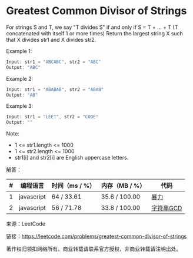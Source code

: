 # Greatest Common Divisor of Strings

For strings S and T, we say "T divides S" if and only if S = T + ... + T  (T concatenated with itself 1 or more times)
Return the largest string X such that X divides str1 and X divides str2.
 
Example 1:

``` javascript
Input: str1 = "ABCABC", str2 = "ABC"
Output: "ABC"
```

Example 2:

``` javascript
Input: str1 = "ABABAB", str2 = "ABAB"
Output: "AB"
```
Example 3:

``` javascript
Input: str1 = "LEET", str2 = "CODE"
Output: ""
```

Note:
- 1 <= str1.length <= 1000
- 1 <= str2.length <= 1000
- str1[i] and str2[i] are English uppercase letters.

解答：

**#**|**编程语言**|**时间（ms / %）**|**内存（MB / %）**|**代码**
--|--|--|--|--
1|javascript|64 / 33.61|35.6 / 100.00|[暴力](./javascript/ac_v1.js)
2|javascript|56 / 71.78|33.8 / 100.00|[字符串GCD](./javascript/ac_v2.js)

来源：LeetCode

链接：https://leetcode.com/problems/greatest-common-divisor-of-strings

著作权归领扣网络所有。商业转载请联系官方授权，非商业转载请注明出处。
